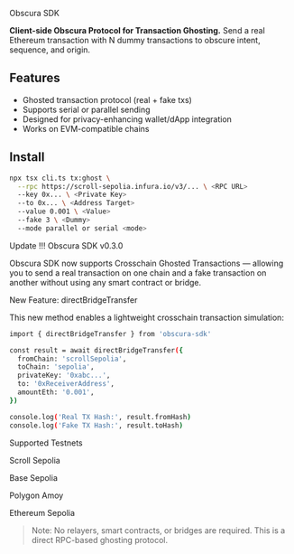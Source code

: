 Obscura SDK

**Client-side Obscura Protocol for Transaction Ghosting.**
Send a real Ethereum transaction with N dummy transactions to obscure intent, sequence, and origin.

## Features

- Ghosted transaction protocol (real + fake txs)
- Supports serial or parallel sending
- Designed for privacy-enhancing wallet/dApp integration
- Works on EVM-compatible chains

## Install

```bash
npx tsx cli.ts tx:ghost \
  --rpc https://scroll-sepolia.infura.io/v3/... \ <RPC URL>
  --key 0x... \ <Private Key>
  --to 0x... \ <Address Target>
  --value 0.001 \ <Value>
  --fake 3 \ <Dummy>
  --mode parallel or serial <mode>
```
Update !!!
Obscura SDK v0.3.0

Obscura SDK now supports Crosschain Ghosted Transactions — allowing you to send a real transaction on one chain and a fake transaction on another without using any smart contract or bridge.

New Feature: directBridgeTransfer

This new method enables a lightweight crosschain transaction simulation:
```bash
import { directBridgeTransfer } from 'obscura-sdk'

const result = await directBridgeTransfer({
  fromChain: 'scrollSepolia',
  toChain: 'sepolia',
  privateKey: '0xabc...',
  to: '0xReceiverAddress',
  amountEth: '0.001',
})

console.log('Real TX Hash:', result.fromHash)
console.log('Fake TX Hash:', result.toHash)
```
Supported Testnets

Scroll Sepolia

Base Sepolia

Polygon Amoy

Ethereum Sepolia


> Note: No relayers, smart contracts, or bridges are required. This is a direct RPC-based ghosting protocol.

